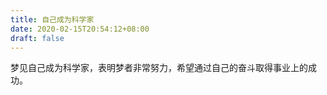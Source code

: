 ```yaml
---
title: 自己成为科学家
date: 2020-02-15T20:54:12+08:00
draft: false
---
```


梦见自己成为科学家，表明梦者非常努力，希望通过自己的奋斗取得事业上的成功。<br>
